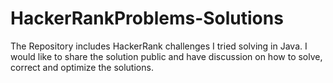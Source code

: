 HackerRankProblems-Solutions
============================

The Repository includes HackerRank challenges I tried solving in Java. I would like to share the solution public and have discussion on how to solve, correct and optimize the solutions.
